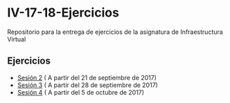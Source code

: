 # IV-17-18-Ejercicios
Repositorio para la entrega de ejercicios de la asignatura de Infraestructura Virtual

## Ejercicios

* [Sesión 2](ejercicios/semana-02.md) ( A partir del 21 de septiembre de 2017)
* [Sesión 3](ejercicios/semana-03.md) ( A partir del 28 de septiembre de 2017)
* [Sesión 4](ejercicios/semana-04.md) ( A partir del 5 de octubre de 2017)
